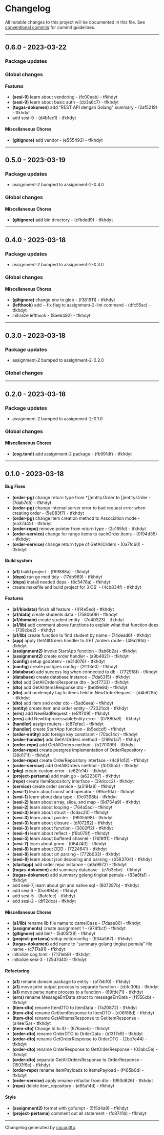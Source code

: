 # Changelog
All notable changes to this project will be documented in this file. See [conventional commits](https://www.conventionalcommits.org/) for commit guidelines.

- - -
## 0.6.0 - 2023-03-22
### Package updates
### Global changes
#### Features
- **(sesi-9)** learn about vendoring - (fc00eab) - tfkhdyt
- **(sesi-9)** learn about basic auth - (cb3a6c7) - tfkhdyt
- **(tugas-dokumen)** add "REST API dengan Golang" summary - (2af5219) - tfkhdyt
- add sesi-9 - (d4b1ac1) - tfkhdyt
#### Miscellaneous Chores
- **(gitignore)** add vendor - (e555493) - tfkhdyt

- - -

## 0.5.0 - 2023-03-19
### Package updates
- assignment-2 bumped to assignment-2-0.4.0
### Global changes
#### Miscellaneous Chores
- **(gitignore)** add bin directory - (cfbded9) - tfkhdyt

- - -

## 0.4.0 - 2023-03-18
### Package updates
- assignment-2 bumped to assignment-2-0.3.0
### Global changes
#### Miscellaneous Chores
- **(gitignore)** change env to glob - (f381911) - tfkhdyt
- **(lefthook)** add --fix flag to assignment-2-lint command - (dfc55ac) - tfkhdyt
- initialize lefthook - (8ae6492) - tfkhdyt

- - -

## 0.3.0 - 2023-03-18
### Package updates
- assignment-2 bumped to assignment-2-0.2.0
### Global changes

- - -

## 0.2.0 - 2023-03-18
### Package updates
- assignment-2 bumped to assignment-2-0.1.0
### Global changes
#### Miscellaneous Chores
- **(cog.toml)** add assignment-2 package - (fb991df) - tfkhdyt

- - -

## 0.1.0 - 2023-03-18
#### Bug Fixes
- **(order-pg)** change return type from *[]entity.Order to []entity.Order - (7dab7d5) - tfkhdyt
- **(order-pg)** change internal server error to bad request error when creating order - (5e083f7) - tfkhdyt
- **(order-pg)** change item creation method to Association mode - (ea37d45) - tfkhdyt
- **(order-repo)** remove pointer from return type - (2c195fd) - tfkhdyt
- **(order-service)** change for range items to eachOrder.Items - (0194d35) - tfkhdyt
- **(order-service)** change return type of GetAllOrders - (0a7fc60) - tfkhdyt
#### Build system
- **(a1)** build project - (f69888a) - tfkhdyt
- **(deps)** run go mod tidy - (17db969) - tfkhdyt
- **(deps)** install needed deps - (8c5478a) - tfkhdyt
- create makefile and build project for 3 OS' - (4cb834f) - tfkhdyt
#### Features
- **(a1/biodata)** finish all feature - (414e5ed) - tfkhdyt
- **(a1/data)** create students data - (7580b09) - tfkhdyt
- **(a1/domain)** create student entity - (7c40323) - tfkhdyt
- **(a1/lib)** add comment above functions to explain what that function does - (738cbe2) - tfkhdyt
- **(a1/lib)** create function to find student by name - (74dead6) - tfkhdyt
- **(app)** apply GetAllOrders handler to GET /orders route - (49a29fd) - tfkhdyt
- **(assignment2)** invoke StartApp function - (fab6b2a) - tfkhdyt
- **(assignment2)** create order handler - (a9b4821) - tfkhdyt
- **(config)** setup godotenv - (e31d076) - tfkhdyt
- **(config)** create postgres config - (2f113e0) - tfkhdyt
- **(database)** add success log when connected to db - (7729f8f) - tfkhdyt
- **(database)** create database instance - (7da6315) - tfkhdyt
- **(dto)** add GetAllOrdersResponse dto - (ecf7733) - tfkhdyt
- **(dto)** add GetAllItemsResponse dto - (be89e9d) - tfkhdyt
- **(dto)** add omitempty tag to items field in NewOrderRequest - (d4b628b) - tfkhdyt
- **(dto)** add item and order dto - (5ad6eea) - tfkhdyt
- **(entity)** create item and order entity - (72321cd) - tfkhdyt
- **(errs)** add NewBadRequest - (e5ff709) - tfkhdyt
- **(errs)** add NewUnprocessableEntity error - (07880a8) - tfkhdyt
- **(handler)** assign routers - (c87efac) - tfkhdyt
- **(handler)** create StartApp function - (b5edcdf) - tfkhdyt
- **(order-entity)** add foreign key constraint - (70bc14c) - tfkhdyt
- **(order-handler)** add GetAllOrders method - (289d1a7) - tfkhdyt
- **(order-repo)** add GetAllOrders method - (b270099) - tfkhdyt
- **(order-repo)** create postgres implementation of OrderRepository - (39d171f) - tfkhdyt
- **(order-repo)** create OrderRepository interface - (4c91d12) - tfkhdyt
- **(order-service)** add GetAllOrders method - (fbf35b5) - tfkhdyt
- **(pkg)** create custom error - (e62fe14) - tfkhdyt
- **(project-pertama)** add main.go - (a622307) - tfkhdyt
- **(repo)** create ItemRepository interface - (39dccc2) - tfkhdyt
- **(service)** create order service - (a3191a9) - tfkhdyt
- **(sesi-1)** learn about const and operator - (99cef0a) - tfkhdyt
- **(sesi-1)** learn about data type - (0c0398b) - tfkhdyt
- **(sesi-2)** learn about array, slice, and map - (6d734a9) - tfkhdyt
- **(sesi-2)** learn about looping - (764a5ac) - tfkhdyt
- **(sesi-3)** learn about struct - (fcdac20) - tfkhdyt
- **(sesi-3)** learn about pointer - (9905598) - tfkhdyt
- **(sesi-3)** learn about closure - (df07262) - tfkhdyt
- **(sesi-3)** learn about function - (3602ff2) - tfkhdyt
- **(sesi-4)** learn about reflect - (f6b079f) - tfkhdyt
- **(sesi-5)** learn about buffered channel - (76f9ff1) - tfkhdyt
- **(sesi-7)** learn about gorm - (06474ff) - tfkhdyt
- **(sesi-8)** learn about DDD - (7224641) - tfkhdyt
- **(sesi-8)** learn about url parsing - (772b633) - tfkhdyt
- **(sesi-8)** learn about json decoding and parsing - (b593704) - tfkhdyt
- **(startapp)** add order repo instance - (a0a9972) - tfkhdyt
- **(tugas-dokumen)** add summary database - (e7b3ebe) - tfkhdyt
- **(tugas-dokumen)** add summary golang tingkat pemula - (83a6fa1) - tfkhdyt
- add sesi-7, learn about gin and native sql - (807287b) - tfkhdyt
- add sesi 6 - (0ce894e) - tfkhdyt
- add sesi-5 - (8afcfce) - tfkhdyt
- add sesi-2 - (df12dca) - tfkhdyt
#### Miscellaneous Chores
- **(a1/lib)** rename lib file name to camelCase - (7daae80) - tfkhdyt
- **(assignments)** create assignment 1 - (974fbcf) - tfkhdyt
- **(gitignore)** add bin/ - (5d05f28) - tfkhdyt
- **(project-pertama)** setup editorconfig - (934a567) - tfkhdyt
- **(tugas-dokumen)** add name to "summary golang tingkat pemula" file name - (c717a91) - tfkhdyt
- initialize cog.toml - (7131eb9) - tfkhdyt
- initialize sesi-3 - (25d7d40) - tfkhdyt
#### Refactoring
- **(a1)** rename domain package to entity - (a17ebf0) - tfkhdyt
- **(a1)** move print output process to separate function - (cbfc30b) - tfkhdyt
- **(a1)** move parse name process to a function - (69fde71) - tfkhdyt
- **(errs)** rename MessageErrData struct to messageErrData - (f1556cb) - tfkhdyt
- **(item-dto)** rename ItemDTO to ItemData - (7a20872) - tfkhdyt
- **(item-dto)** rename GetItemResponse to ItemDTO - (c06f88d) - tfkhdyt
- **(item-dto)** rename GetAllItemsResponse to GetItemResponse - (a4ee15a) - tfkhdyt
- **(item-dto)** Change Id to ID - (876aaeb) - tfkhdyt
- **(order-dto)** rename OrderDTO to OrderData - (b1317e9) - tfkhdyt
- **(order-dto)** rename GetOrderResponse to OrderDTO - (2be7e44) - tfkhdyt
- **(order-dto)** rename OrderResponse to GetOrderResponse - (02abc5e) - tfkhdyt
- **(order-dto)** separate GetAllOrdersResponse to OrderResponse - (1507f6e) - tfkhdyt
- **(order-repo)** rename itemPayloads to itemsPayload - (f485b0d) - tfkhdyt
- **(order-service)** apply rename refactor from dto - (993d626) - tfkhdyt
- **(repo)** delete item_repository - (e65a14d) - tfkhdyt
#### Style
- **(assignment2)** format with gofumpt - (5f5d4a9) - tfkhdyt
- **(project-pertama)** comment out all statement - (fc8741b) - tfkhdyt

- - -

Changelog generated by [cocogitto](https://github.com/cocogitto/cocogitto).